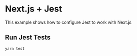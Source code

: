 # Next.js + Jest

This example shows how to configure Jest to work with Next.js.

## Run Jest Tests

```bash
yarn test
```
